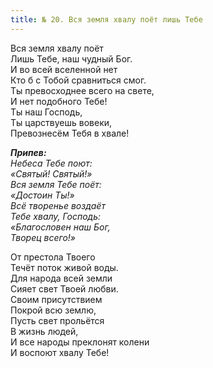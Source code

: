 ```yaml
---
title: № 20. Вся земля хвалу поёт лишь Тебе
---
```


Вся земля хвалу поёт  
Лишь Тебе, наш чудный Бог.  
И во всей вселенной нет  
Кто б с Тобой сравниться смог.  
Ты превосходнее всего на свете,  
И нет подобного Тебе!  
Ты наш Господь,  
Ты царствуешь вовеки,  
Превознесём Тебя в хвале!

*__Припев:__  
Небеса Тебе поют:  
«Святый! Святый!»  
Вся земля Тебе поёт:  
«Достоин Ты!»  
Всё творенье воздаёт  
Тебе хвалу, Господь:  
«Благословен наш Бог,  
Творец всего!»*
 
От престола Твоего  
Течёт поток живой воды.  
Для народа всей земли  
Сияет свет Твоей любви.  
Своим присутствием  
Покрой всю землю,  
Пусть свет прольётся  
В жизнь людей,  
И все народы преклонят колени  
И воспоют хвалу Тебе!
